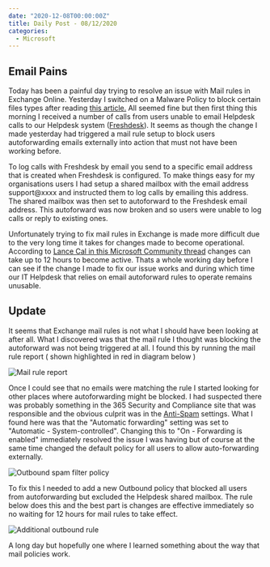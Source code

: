```yaml
---
date: "2020-12-08T00:00:00Z"
title: Daily Post - 08/12/2020
categories:
  - Microsoft
---
```

## Email Pains

Today has been a painful day trying to resolve an issue with Mail rules in Exchange Online. Yesterday I switched on a Malware Policy to block certain files types after reading [this article.](https://regarding365.com/a-little-bit-more-security-fb6825ef8435?source=rss----604cd9a532f6---4) All seemed fine but then first thing this morning I received a number of calls from users unable to email Helpdesk calls to our Helpdesk system ([Freshdesk](https://www.freshdesk.com)). It seems as though the change I made yesterday had triggered a mail rule setup to block users autoforwarding emails externally into action that must not have been working before.

To log calls with Freshdesk by email you send to a specific email address that is created when Freshdesk is configured. To make things easy for my organisations users I had setup a shared mailbox with the email address support@xxxx and instructed them to log calls by emailing this address. The shared mailbox was then set to autoforward to the Freshdesk email address. This autoforward was now broken and so users were unable to log calls or reply to existing ones.

Unfortunately trying to fix mail rules in Exchange is made more difficult due to the very long time it takes for changes made to become operational. According to [Lance Cal in this Microsoft Community thread](https://answers.microsoft.com/en-us/msoffice/forum/msoffice_o365admin-mso_exchon-mso_o365b/dlp-and-mail-transport-rules-in-eac/75486160-ee0e-4cc2-a9cb-a9311630cf83) changes can take up to 12 hours to become active. Thats a whole working day before I can see if the change I made to fix our issue works and during which time our IT Helpdesk that relies on email autoforward rules to operate remains unusable.

## Update

It seems that Exchange mail rules is not what I should have been looking at after all. What I discovered was that the mail rule I thought was blocking the autoforward was not being triggered at all. I found this by running the mail rule report ( shown highlighted in red in diagram below )

![Mail rule report](/images/2020-12-08-daily-post/mail-rule-report.jpg "Mail rule report")

Once I could see that no emails were matching the rule I started looking for other places where autoforwarding might be blocked. I had suspected there was probably something in the 365 Security and Compliance site that was responsible and the obvious culprit was in the [Anti-Spam](https://protection.office.com/antispam) settings. What I found here was that the "Automatic forwarding" setting was set to "Automatic - System-controlled". Changing this to "On - Forwarding is enabled" immediately resolved the issue I was having but of course at the same time changed the default policy for all users to allow auto-forwarding externally.

![Outbound spam filter policy](/images/2020-12-08-daily-post/outboundspam.jpg "Outbound spam filter policy")

To fix this I needed to add a new Outbound policy that blocked all users from autoforwarding but excluded the Helpdesk shared mailbox. The rule below does this and the best part is changes are effective immediately so no waiting for 12 hours for mail rules to take effect.

![Additional outbound rule](/images/2020-12-08-daily-post/outboundrule.jpg "Additional outbound rule")

A long day but hopefully one where I learned something about the way that mail policies work.

